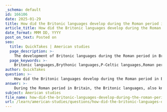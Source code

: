 ```yaml
---
_schema: default
id: 166106
date: 2025-01-29
title: How did the Britonic languages develop during the Roman period in Britain?
article_title: How did the Britonic languages develop during the Roman period in Britain?
date_format: MMM DD, YYYY
post_on_text: Posted on
seo:
  title: QuickTakes | American studies
  page_description: >-
    The development of Britonic languages during the Roman period in Britain, exploring their origins, Roman influence, linguistic evidence, cultural exchanges, and the rise of a Romano-British identity.
  page_keywords: >-
    Britonic languages,Brythonic languages,P-Celtic languages,Roman period,Britain,Roman influence,cultural syncretism,linguistic interactions,Latin influences,Welsh,Cornish,Breton,Romans,native Britons,language evolution
author: QuickTakes
question: >-
    How did the Britonic languages develop during the Roman period in Britain?
answer: >-
    During the Roman period in Britain, the Britonic languages, also known as Brythonic or P-Celtic languages, underwent significant development influenced by various factors, including Roman occupation, cultural syncretism, and linguistic interactions.\n\n1. **Origins and Characteristics**: The Britonic languages are derived from the languages spoken by Celtic tribes in Britain prior to and during the Roman occupation. They include Welsh, Cornish, and Breton, characterized by their use of mutations (initial consonant changes) and a rich oral tradition. The languages evolved over centuries, with Welsh emerging as the most widely spoken today.\n\n2. **Roman Influence**: The Roman conquest of Britain, initiated by Emperor Claudius in 43 AD, brought about substantial changes in the region. The introduction of Roman culture, administration, and infrastructure led to a blending of Roman and Britonic cultures. This cultural syncretism included the merging of religious practices, where local deities were equated with Roman gods (e.g., Sulis with Minerva), contributing to the development of a Romano-British identity.\n\n3. **Linguistic Evidence**: The study of linguistic evidence from this period reveals how Latin influenced local dialects. As Roman governance and military presence expanded, Latin began to permeate the Britonic languages, leading to language shifts and the incorporation of Latin vocabulary into the local languages. This interaction highlights the processes of cultural assimilation and the impact of Roman administration on the linguistic landscape.\n\n4. **Cultural Exchange**: The Roman period facilitated significant cultural exchanges between the Romans and the native Britons. Intermarriage and trade fostered interactions that likely influenced the evolution of Britonic languages. The presence of Roman settlements and the establishment of towns introduced new concepts and terms that were integrated into the local languages.\n\n5. **Decline of Roman Control**: Following the decline of Roman control in Britain, which was marked by invasions and internal strife, the Britonic languages continued to evolve independently. The withdrawal of Roman troops and the subsequent instability allowed for the resurgence of native cultural identities, further shaping the development of the Britonic languages.\n\nIn summary, the Britonic languages developed during the Roman period through a complex interplay of cultural integration, linguistic influence from Latin, and the resilience of native traditions. This period laid the groundwork for the evolution of these languages into their modern forms, particularly Welsh, which remains a vital part of cultural identity in Wales today.
subject: American studies
file_name: how-did-the-britonic-languages-develop-during-the-roman-period-in-britain.md
url: /learn/american-studies/questions/how-did-the-britonic-languages-develop-during-the-roman-period-in-britain
---
```


&nbsp;